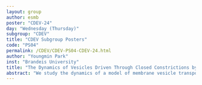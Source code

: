 ```yaml
---
layout: group
author: esmb
poster: "CDEV-24"
day: "Wednesday (Thursday)"
subgroup: "CDEV"
title: "CDEV Subgroup Posters"
code: "PS04"
permalink: /CDEV/CDEV-PS04-CDEV-24.html
author: "Youngmin Park"
inst: "Brandeis University"
title: "The Dynamics of Vesicles Driven Through Closed Constrictions by Molecular Motors"
abstract: "We study the dynamics of a model of membrane vesicle transport into dendritic spines, which are bulbous intracellular compartments in neurons driven by molecular motors. We explore the effects of noise on the reduced lubrication model proposed in [Fai et al, Active elastohydrodynamics of vesicles in narrow, blind constrictions. Phys. Rev. Fluids, 2 (2017), 113601]. The Fokker-Planck approximation fails to capture mean first passage times of velocity switching (tug-of-war effect), and the agent-based model is computationally expensive. For relatively efficient computations, we turn to the master equation and find that it requires an additional calculation to account for non-equilibrium dynamics in the underlying myosin motor population. We discuss remaining questions and future directions in this ongoing work."
---
```

